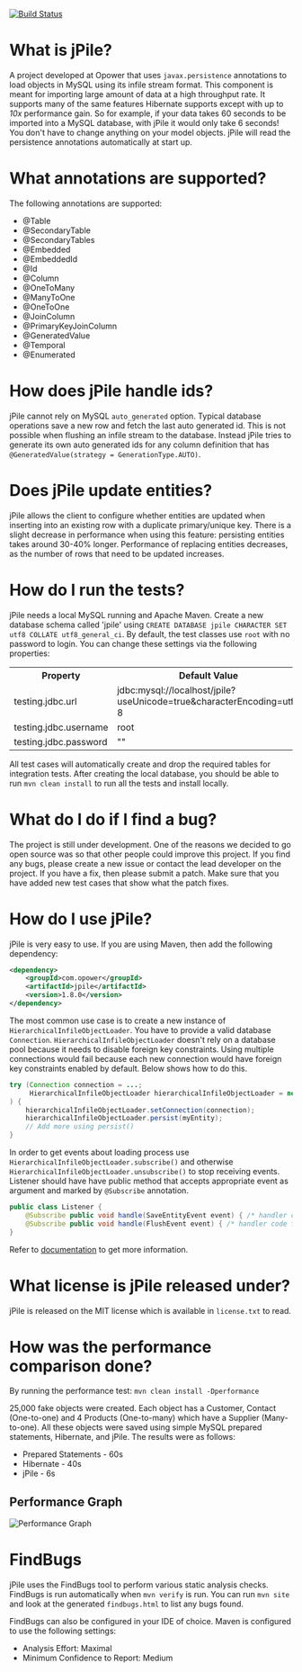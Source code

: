 [![Build Status](https://travis-ci.org/opower/jpile.svg?branch=master)](https://travis-ci.org/opower/jpile)

# What is jPile?

A project developed at Opower that uses `javax.persistence` annotations to load objects in MySQL using its infile stream format. This component is meant for importing large amount of data at a high throughput rate. It supports many of the same features Hibernate supports except with up to _10x_ performance gain. So for example, if your data takes 60 seconds to be imported into a MySQL database, with jPile it would only take 6 seconds! You don't have to change anything on your model objects. jPile will read the persistence annotations automatically at start up.


# What annotations are supported?

The following annotations are supported:

* @Table
* @SecondaryTable
* @SecondaryTables
* @Embedded
* @EmbeddedId
* @Id
* @Column
* @OneToMany
* @ManyToOne
* @OneToOne
* @JoinColumn
* @PrimaryKeyJoinColumn
* @GeneratedValue
* @Temporal
* @Enumerated


# How does jPile handle ids?

jPile cannot rely on MySQL `auto_generated` option. Typical database operations save a new row and fetch the last auto generated id.  This is not possible when flushing an infile stream to the database. Instead jPile tries to generate its own auto generated ids for any column definition that has `@GeneratedValue(strategy = GenerationType.AUTO)`.

# Does jPile update entities?

jPile allows the client to configure whether entities are updated when inserting into an existing row with a duplicate primary/unique key. There is a slight decrease in performance when using this feature: persisting entities takes around 30-40% longer. Performance of replacing entities decreases, as the number of rows that need to be updated increases.

# How do I run the tests?

jPile needs a local MySQL running and Apache Maven.
Create a new database schema called 'jpile' using `CREATE DATABASE jpile CHARACTER SET utf8 COLLATE utf8_general_ci`.
By default, the test classes use `root` with no password to login.
You can change these settings via the following properties:

<table>
  <tr>
    <th>Property</th>
    <th>Default Value</th>
  </tr>
  <tr>
    <td>testing.jdbc.url</td>
    <td>jdbc:mysql://localhost/jpile?useUnicode=true&characterEncoding=utf-8</td>
  </tr>
  <tr>
    <td>testing.jdbc.username</td>
    <td>root</td>
  </tr>
  <tr>
    <td>testing.jdbc.password</td>
    <td>""</td>
  </tr>
</table>

All test cases will automatically create and drop the required tables for integration tests. After creating the local database, you should be able to run `mvn clean install` to run all the tests and install locally.

# What do I do if I find a bug?

The project is still under development. One of the reasons we decided to go open source was so that other people could improve this project. If you find any bugs, please create a new issue or contact the lead developer on the project. If you have a fix, then please submit a patch. Make sure that you have added new test cases that show what the patch fixes.

# How do I use jPile?

jPile is very easy to use. If you are using Maven, then add the following dependency:

```xml
<dependency>
    <groupId>com.opower</groupId>
    <artifactId>jpile</artifactId>
    <version>1.8.0</version>
</dependency>
```

The most common use case is to create a new instance of `HierarchicalInfileObjectLoader`. You have to provide a valid database `Connection`. `HierarchicalInfileObjectLoader` doesn't rely on a database pool because it needs to disable foreign key constraints. Using multiple connections would fail because each new connection would have foreign key constraints enabled by default. Below shows how to do this.

```java
try (Connection connection = ...;
     HierarchicalInfileObjectLoader hierarchicalInfileObjectLoader = new HierarchicalInfileObjectLoader()
) {
    hierarchicalInfileObjectLoader.setConnection(connection);
    hierarchicalInfileObjectLoader.persist(myEntity);
    // Add more using persist()
}
```

In order to get events about loading process use `HierarchicalInfileObjectLoader.subscribe()` and otherwise `HierarchicalInfileObjectLoader.unsubscribe()` to stop receiving events.
Listener should have have public method that accepts appropriate event as argument and marked by `@Subscribe` annotation.
```java
public class Listener {
    @Subscribe public void handle(SaveEntityEvent event) { /* handler code for SaveEntityEvent events  */ }
    @Subscribe public void handle(FlushEvent event) { /* handler code for FlushEvent events */ }
}
```
Refer to [documentation](https://github.com/google/guava/wiki/EventBusExplained) to get more information.

# What license is jPile released under?

jPile is released on the MIT license which is available in `license.txt` to read.

# How was the performance comparison done?

By running the performance test: ```mvn clean install -Dperformance```

25,000 fake objects were created. Each object has a Customer, Contact (One-to-one) and 4 Products (One-to-many) which have a Supplier (Many-to-one). All these objects were saved using simple MySQL prepared statements, Hibernate, and jPile. The results were as follows:

* Prepared Statements - 60s
* Hibernate - 40s
* jPile - 6s

## Performance Graph

![Performance Graph](http://i.imgur.com/2yiT2.jpg)

# FindBugs

jPile uses the FindBugs tool to perform various static analysis checks.
FindBugs is run automatically when `mvn verify` is run.
You can run `mvn site` and look at the generated `findbugs.html` to list any bugs found.

FindBugs can also be configured in your IDE of choice.
Maven is configured to use the following settings:

- Analysis Effort: Maximal
- Minimum Confidence to Report: Medium
